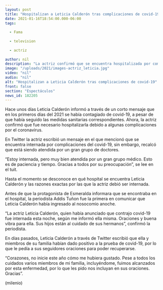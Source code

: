 ```yaml
---
layout: post
title: "Hospitalizan a Leticia Calderón tras complicaciones de covid-19"
date: 2021-01-16T18:54:00.000-06:00
tags:
  
  - Fama
  
  - television
  
  - actriz
  
author: nil
description: "La actriz confirmó que se encuentra hospitalizada por complicaciones del covid-19. "
image: "/uploads/2021/images-actriz_leticia.jpg"
video: "nil"
audio: "nil"
alt: "Hospitalizan a Leticia Calderón tras complicaciones de covid-19"
front: false
section: "Espectáculos"
news_id: 182205
---
```


Hace unos días Leticia Calderón informó a través de un corto mensaje que en los primeros días del 2021 se había contagiado de covid-19, a pesar de que había seguido las medidas sanitarias correspondientes. Ahora, la actriz confirmó que fue necesario hospitalizarla debido a algunas complicaciones por el coronavirus. 

En Twitter la actriz escribió un mensaje en el que mencionó que se encuentra internada por complicaciones del covid-19, sin embargo, recalcó que está siendo atendida por un gran grupo de doctores. 

“Estoy internada, pero muy bien atendida por un gran grupo médico. Esto es de paciencia y tiempo. Gracias a todos por su preocupación”, se lee en el tuit. 

Hasta el momento se desconoce en qué hospital se encuentra Leticia Calderón y las razones exactas por las que la actriz debió ser internada. 

Antes de que la protagonista de Esmeralda informara que se encontraba en el hospital, la periodista Addis Tuñon fue la primera en comunicar que Leticia Calderón había ingresado al nosocomio anoche. 

“La actriz Leticia Calderón, quien había anunciado que contrajo covid-19 fue internada esta noche, según me informó ella misma. Oraciones y buena vibra para ella. Sus hijos están al cuidado de sus hermanos”, confirmó la periodista. 

En días pasados, Leticia Calderón a través de Twitter escribió que ella y miembros de su familia habían dado positivo a la prueba de covid-19, por lo que le pedía a sus seguidores oraciones para poder recuperarse. 

“Corazones, no inicie este año cómo me hubiera gustado. Pese a todos los cuidados varios miembros de mi familia, incluyéndome, fuimos alcanzados por esta enfermedad, por lo que les pido nos incluyan en sus oraciones. Gracias”. 

(milenio)